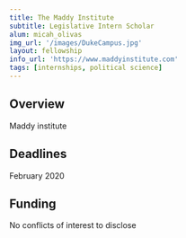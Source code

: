 ```yaml
---
title: The Maddy Institute
subtitle: Legislative Intern Scholar
alum: micah_olivas
img_url: '/images/DukeCampus.jpg'
layout: fellowship
info_url: 'https://www.maddyinstitute.com'
tags: [internships, political science]
---
```

## Overview
Maddy institute

## Deadlines
February 2020

## Funding
No conflicts of interest to disclose
